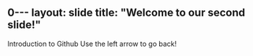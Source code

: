 0---
layout: slide
title: "Welcome to our second slide!"
---
Introduction to Github
Use the left arrow to go back!
